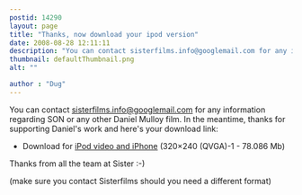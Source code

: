 ```yaml
---
postid: 14290
layout: page
title: "Thanks, now download your ipod version"
date: 2008-08-28 12:11:11
description: "You can contact sisterfilms.info@googlemail.com for any information regarding SON or any other Daniel Mulloy film. In the meantime, thanks for supporting Daniel&#8217;s work and here&#8217;s your download link --  Download for iPod video and iPhone (320&#215;240 (QVGA)-1 - 78.086 Mb) Thanks&#8230;"
thumbnail: defaultThumbnail.png
alt: ""

author : "Dug"
---
```


<p>You can contact <a href="mailto:sisterfilms.info@googlemail.com">sisterfilms.info@googlemail.com</a> for any information regarding <span class="caps">SON </span>or any other Daniel Mulloy film. In the meantime, thanks for supporting Daniel's work and here's your download link:</p>


<ul>
<li>Download for <a href="http://ohnafalby.com/assets/pp/Son_H.264_iPodVideo_iPhone_320x240_QVGA-1.m4v">iPod video and iPhone</a> (320&#215;240 (QVGA)-1 - 78.086 Mb)</li>
</ul>



<p>Thanks from all the team at Sister :-)</p>

<p>(make sure you contact Sisterfilms should you need a different format)</p>



